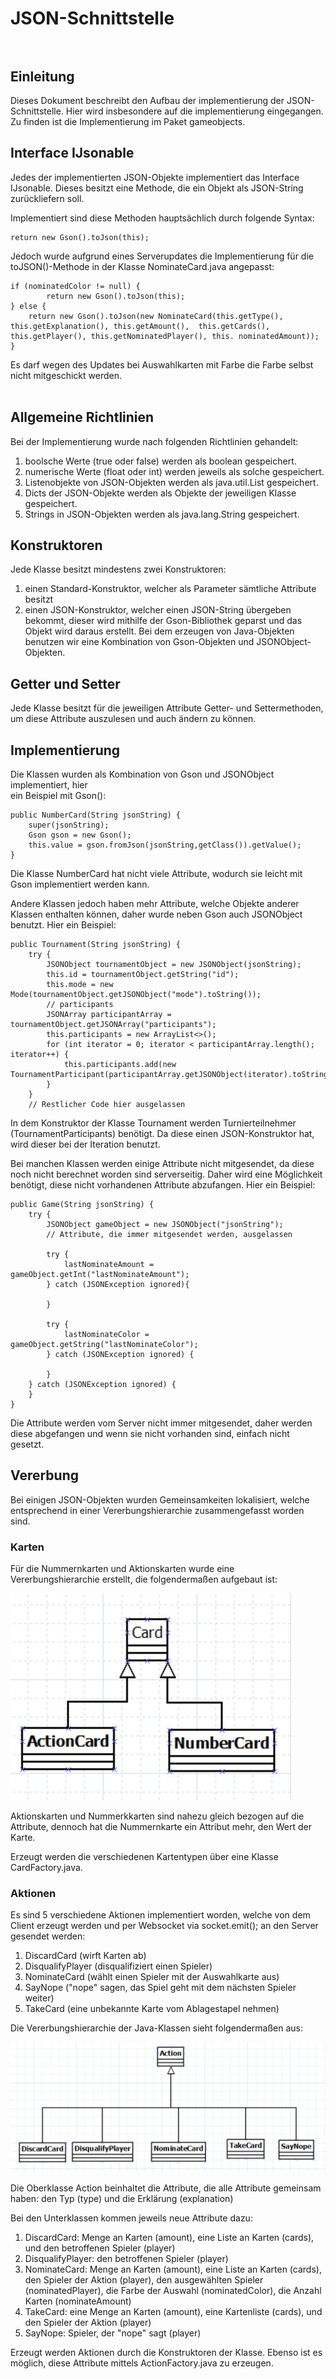 # JSON-Schnittstelle<br><br>

## Einleitung

Dieses Dokument beschreibt den Aufbau der implementierung der JSON-Schnittstelle.
Hier wird insbesondere auf die implementierung eingegangen. Zu finden ist
die Implementierung im Paket gameobjects.

## Interface IJsonable

Jedes der implementierten JSON-Objekte implementiert das Interface
IJsonable. Dieses besitzt eine Methode, die ein Objekt
als JSON-String zurückliefern soll.

Implementiert sind diese Methoden hauptsächlich durch folgende
Syntax:

    return new Gson().toJson(this);

Jedoch wurde aufgrund eines Serverupdates die Implementierung
für die toJSON()-Methode in der Klasse NominateCard.java
angepasst:

    if (nominatedColor != null) {
            return new Gson().toJson(this);
    } else {
        return new Gson().toJson(new NominateCard(this.getType(), this.getExplanation(), this.getAmount(),  this.getCards(), this.getPlayer(), this.getNominatedPlayer(), this. nominatedAmount));
    }

Es darf wegen des Updates bei Auswahlkarten mit Farbe die Farbe selbst nicht mitgeschickt werden.<br><br>

## Allgemeine Richtlinien

Bei der Implementierung wurde nach folgenden Richtlinien gehandelt:

1. boolsche Werte (true oder false) werden als boolean gespeichert.
2. numerische Werte (float oder int) werden jeweils als solche gespeichert.
3. Listenobjekte von JSON-Objekten werden als java.util.List gespeichert.
4. Dicts der JSON-Objekte werden als Objekte der jeweiligen Klasse gespeichert.
5. Strings in JSON-Objekten werden als java.lang.String gespeichert.

## Konstruktoren

Jede Klasse besitzt mindestens zwei Konstruktoren:

1. einen Standard-Konstruktor, welcher als Parameter sämtliche Attribute besitzt
2. einen JSON-Konstruktor, welcher einen JSON-String übergeben bekommt, dieser wird
   mithilfe der Gson-Bibliothek geparst und das Objekt wird daraus erstellt. Bei dem erzeugen
   von Java-Objekten benutzen wir eine Kombination von Gson-Objekten und JSONObject-Objekten.


## Getter und Setter

Jede Klasse besitzt für die jeweiligen Attribute Getter- und Settermethoden, um
diese Attribute auszulesen und auch ändern zu können.

## Implementierung

Die Klassen wurden als Kombination von Gson und JSONObject implementiert, hier<br>
ein Beispiel mit Gson():

    public NumberCard(String jsonString) {
        super(jsonString);
        Gson gson = new Gson();
        this.value = gson.fromJson(jsonString,getClass()).getValue();
    }

Die Klasse NumberCard hat nicht viele Attribute, wodurch sie leicht mit Gson
implementiert werden kann.

Andere Klassen jedoch haben mehr Attribute, welche Objekte anderer Klassen enthalten
können, daher wurde neben Gson auch JSONObject benutzt. Hier ein Beispiel: 

    public Tournament(String jsonString) {
        try {
            JSONObject tournamentObject = new JSONObject(jsonString);
            this.id = tournamentObject.getString("id");
            this.mode = new Mode(tournamentObject.getJSONObject("mode").toString());
            // participants
            JSONArray participantArray = tournamentObject.getJSONArray("participants");
            this.participants = new ArrayList<>();
            for (int iterator = 0; iterator < participantArray.length(); iterator++) {
                this.participants.add(new TournamentParticipant(participantArray.getJSONObject(iterator).toString()));
            }
        }
        // Restlicher Code hier ausgelassen

In dem Konstruktor der Klasse Tournament werden Turnierteilnehmer (TournamentParticipants) benötigt.
Da diese einen JSON-Konstruktor hat, wird dieser bei der Iteration benutzt.

Bei manchen Klassen werden einige Attribute nicht mitgesendet, da diese noch nicht berechnet worden sind serverseitig. Daher wird eine Möglichkeit benötigt, diese nicht vorhandenen Attribute abzufangen. Hier ein Beispiel:

    public Game(String jsonString) {
        try {
            JSONObject gameObject = new JSONObject("jsonString");
            // Attribute, die immer mitgesendet werden, ausgelassen

            try {
                lastNominateAmount = gameObject.getInt("lastNominateAmount");
            } catch (JSONException ignored){

            }

            try {
                lastNominateColor = gameObject.getString("lastNominateColor");
            } catch (JSONException ignored) {

            }
        } catch (JSONException ignored) {
        }
    }

Die Attribute werden vom Server nicht immer mitgesendet, daher werden
diese abgefangen und wenn sie nicht vorhanden sind, einfach nicht gesetzt.

## Vererbung

Bei einigen JSON-Objekten wurden Gemeinsamkeiten lokalisiert, welche
entsprechend in einer Vererbungshierarchie zusammengefasst worden sind.

### Karten

Für die Nummernkarten und Aktionskarten wurde eine
Vererbungshierarchie erstellt, die folgendermaßen aufgebaut ist:

<img src=".\images\cards.png">

Aktionskarten und Nummerkkarten sind nahezu gleich bezogen auf die Attribute, dennoch hat die 
Nummernkarte ein Attribut mehr, den Wert der Karte.

Erzeugt werden die verschiedenen Kartentypen über eine Klasse CardFactory.java.

### Aktionen

Es sind 5 verschiedene Aktionen implementiert worden, welche
von dem Client erzeugt werden und per Websocket via socket.emit(); an
den Server gesendet werden: 

1. DiscardCard (wirft Karten ab)
2. DisqualifyPlayer (disqualifiziert einen Spieler)
3. NominateCard (wählt einen Spieler mit der Auswahlkarte aus)
4. SayNope ("nope" sagen, das Spiel geht mit dem nächsten Spieler weiter)
5. TakeCard (eine unbekannte Karte vom Ablagestapel nehmen)

Die Vererbungshierarchie der Java-Klassen sieht folgendermaßen aus: 

<img src="images/actions.png"><br>

Die Oberklasse Action beinhaltet die Attribute, die alle Attribute
gemeinsam haben: den Typ (type) und die Erklärung (explanation)<br>

Bei den Unterklassen kommen jeweils neue Attribute dazu:

1. DiscardCard: Menge an Karten (amount), eine Liste an Karten (cards), und den betroffenen Spieler (player)
2. DisqualifyPlayer: den betroffenen Spieler (player)
3. NominateCard: Menge an Karten (amount), eine Liste an Karten (cards), den Spieler der Aktion (player),
    den ausgewählten Spieler (nominatedPlayer), die Farbe der Auswahl (nominatedColor), die Anzahl Karten (nominateAmount)
4. TakeCard: eine Menge an Karten (amount), eine Kartenliste (cards), und den Spieler der Aktion (player)
5. SayNope: Spieler, der "nope" sagt (player)

Erzeugt werden Aktionen durch die Konstruktoren der Klasse. Ebenso ist es möglich,
diese Attribute mittels ActionFactory.java zu erzeugen.